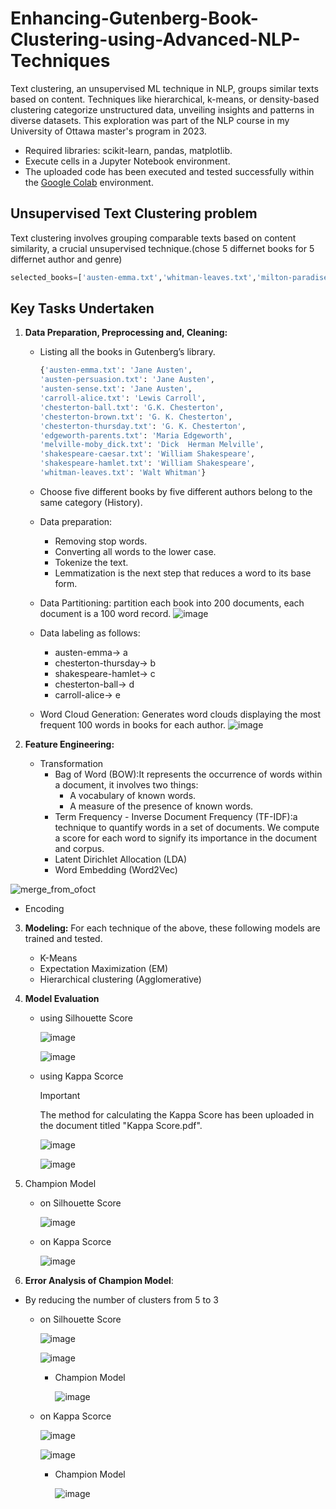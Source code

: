 # Enhancing-Gutenberg-Book-Clustering-using-Advanced-NLP-Techniques
Text clustering, an unsupervised ML technique in NLP, groups similar texts based on content. Techniques like hierarchical, k-means, or density-based clustering categorize unstructured data, unveiling insights and patterns in diverse datasets. This exploration was part of the NLP course in my University of Ottawa master's program in 2023.

  - Required libraries: scikit-learn, pandas, matplotlib.
  - Execute cells in a Jupyter Notebook environment.
  - The uploaded code has been executed and tested successfully within the [Google Colab](https://colab.google/) environment.


## Unsupervised Text Clustering problem 
Text clustering involves grouping comparable texts based on content similarity, a crucial unsupervised technique.(chose 5 differnet books for 5 differnet author and genre)

```python
selected_books=['austen-emma.txt','whitman-leaves.txt','milton-paradise.txt', 'melville-moby_dick.txt','chesterton-thursday.txt']
```

## **Key Tasks Undertaken**

1. **Data Preparation, Preprocessing and, Cleaning:**
   - Listing all the books in Gutenberg’s library.
     ```python
     {'austen-emma.txt': 'Jane Austen',
     'austen-persuasion.txt': 'Jane Austen',
     'austen-sense.txt': 'Jane Austen',
     'carroll-alice.txt': 'Lewis Carroll',
     'chesterton-ball.txt': 'G.K. Chesterton',
     'chesterton-brown.txt': 'G. K. Chesterton',
     'chesterton-thursday.txt': 'G. K. Chesterton',
     'edgeworth-parents.txt': 'Maria Edgeworth',
     'melville-moby_dick.txt': 'Dick  Herman Melville',
     'shakespeare-caesar.txt': 'William Shakespeare',
     'shakespeare-hamlet.txt': 'William Shakespeare',
     'whitman-leaves.txt': 'Walt Whitman'}
     ```
   - Choose five different books by five different authors belong to the same category (History).
   - Data preparation:
      + Removing stop words.
      + Converting all words to the lower case.
      + Tokenize the text.
      +  Lemmatization is the next step that reduces a word to its base form.

   - Data Partitioning: partition each book into 200 documents, each document is a 100 word record.
     ![image](https://github.com/RimTouny/Enhancing-Gutenberg-Book-Clustering-using-Advanced-NLP-Techniques/assets/48333870/1ef28c48-fb0e-441f-940c-08b0f3edd2c3)


   - Data labeling as follows:
      +  austen-emma→ a
      + chesterton-thursday→ b
      +  shakespeare-hamlet→ c
      +  chesterton-ball→ d
      + carroll-alice→ e
    
    - Word Cloud Generation: Generates word clouds displaying the most frequent 100 words in books for each author.
      ![image](https://github.com/RimTouny/Enhancing-Gutenberg-Book-Clustering-using-Advanced-NLP-Techniques/assets/48333870/623c32b1-a2e1-446a-af29-3f552bd43d8e)

2. **Feature Engineering:**
   - Transformation
     + Bag of Word (BOW):It represents the occurrence of words within a document, it involves two things:
        * A vocabulary of known words.
        * A measure of the presence of known words.
     + Term Frequency - Inverse Document Frequency (TF-IDF):a technique to quantify words in a set of documents. We compute         a score for each word to signify its importance in the document and corpus.
     + Latent Dirichlet Allocation (LDA)
     + Word Embedding (Word2Vec)

![merge_from_ofoct](https://github.com/RimTouny/Enhancing-Gutenberg-Book-Clustering-using-Advanced-NLP-Techniques/assets/48333870/57f76f7b-13f6-4c18-8bfd-0e32a9207645)

   - Encoding
     
3. **Modeling:** For each technique of the above, these following models are trained and tested.
   + K-Means
   + Expectation Maximization (EM)
   + Hierarchical clustering (Agglomerative) 

4. **Model Evaluation**
   - using Silhouette Score

     ![image](https://github.com/RimTouny/Enhancing-Gutenberg-Book-Clustering-using-Advanced-NLP-Techniques/assets/48333870/2e7b641f-6d1c-4e2d-9893-a965c68dab27)

     ![image](https://github.com/RimTouny/Enhancing-Gutenberg-Book-Clustering-using-Advanced-NLP-Techniques/assets/48333870/c6d455cb-7886-4561-baa6-69f708083c83)

   - using Kappa Scorce
     > [!IMPORTANT]
      > The method for calculating the Kappa Score has been uploaded in the document titled "Kappa Score.pdf".

     ![image](https://github.com/RimTouny/Enhancing-Gutenberg-Book-Clustering-using-Advanced-NLP-Techniques/assets/48333870/22e9c118-1f74-4e0e-916c-6d47fe8e721e)

     ![image](https://github.com/RimTouny/Enhancing-Gutenberg-Book-Clustering-using-Advanced-NLP-Techniques/assets/48333870/a4f3b004-2186-4863-b8f6-e0873037d883)

5. Champion Model
   - on Silhouette Score

     ![image](https://github.com/RimTouny/Enhancing-Gutenberg-Book-Clustering-using-Advanced-NLP-Techniques/assets/48333870/ff17d2e0-4db0-4ae1-8806-268210550f78)

   - on Kappa Scorce

     ![image](https://github.com/RimTouny/Enhancing-Gutenberg-Book-Clustering-using-Advanced-NLP-Techniques/assets/48333870/b549c004-6b77-4885-b8ab-18b72bac1698)

6. **Error Analysis of Champion Model**:
  - By reducing the number of clusters from 5 to 3
    + on Silhouette Score

       ![image](https://github.com/RimTouny/Enhancing-Gutenberg-Book-Clustering-using-Advanced-NLP-Techniques/assets/48333870/83bc1841-0683-4202-8669-a07996f78e01)

       ![image](https://github.com/RimTouny/Enhancing-Gutenberg-Book-Clustering-using-Advanced-NLP-Techniques/assets/48333870/01dd9d40-0124-4176-833f-7504ee160aac)

       
        - Champion Model

          ![image](https://github.com/RimTouny/Enhancing-Gutenberg-Book-Clustering-using-Advanced-NLP-Techniques/assets/48333870/0e213fd6-a895-4ed3-b079-775386b605df)

    + on Kappa Scorce

      ![image](https://github.com/RimTouny/Enhancing-Gutenberg-Book-Clustering-using-Advanced-NLP-Techniques/assets/48333870/57d7b3d8-717c-4cc7-93b6-54a584fc1dfc)
   
      ![image](https://github.com/RimTouny/Enhancing-Gutenberg-Book-Clustering-using-Advanced-NLP-Techniques/assets/48333870/46871156-3322-4591-9383-24aeb0b40134)


       - Champion Model
     
         ![image](https://github.com/RimTouny/Enhancing-Gutenberg-Book-Clustering-using-Advanced-NLP-Techniques/assets/48333870/3b0d6ee9-dbcc-4f0c-b66b-cf366505573e)




